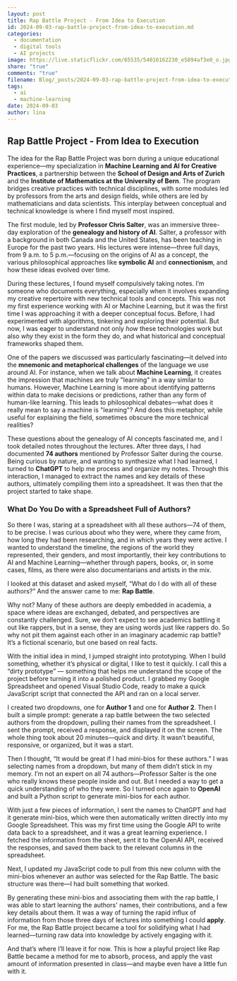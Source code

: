 ```yaml
---
layout: post
title: Rap Battle Project - From Idea to Execution
id: 2024-09-03-rap-battle-project-from-idea-to-execution.md
categories:
  - documentation
  - digital tools
  - AI projects
image: https://live.staticflickr.com/65535/54016162230_e5894af3e0_o.jpg
share: "true"
comments: "true"
filename: Blog/_posts/2024-09-03-rap-battle-project-from-idea-to-execution.md
tags:
  - ai
  - machine-learning
date: 2024-09-03
author: lina
---
```

## Rap Battle Project - From Idea to Execution
The idea for the Rap Battle Project was born during a unique educational experience—my specialization in **Machine Learning and AI for Creative Practices**, a partnership between the **School of Design and Arts of Zurich** and the **Institute of Mathematics at the University of Bern**. The program bridges creative practices with technical disciplines, with some modules led by professors from the arts and design fields, while others are led by mathematicians and data scientists. This interplay between conceptual and technical knowledge is where I find myself most inspired.

The first module, led by **Professor Chris Salter**, was an immersive three-day exploration of the **genealogy and history of AI**. Salter, a professor with a background in both Canada and the United States, has been teaching in Europe for the past two years. His lectures were intense—three full days, from 9 a.m. to 5 p.m.—focusing on the origins of AI as a concept, the various philosophical approaches like **symbolic AI** and **connectionism**, and how these ideas evolved over time.

During these lectures, I found myself compulsively taking notes. I’m someone who documents everything, especially when it involves expanding my creative repertoire with new technical tools and concepts. This was not my first experience working with AI or Machine Learning, but it was the first time I was approaching it with a deeper conceptual focus. Before, I had experimented with algorithms, tinkering and exploring their potential. But now, I was eager to understand not only _how_ these technologies work but also _why_ they exist in the form they do, and what historical and conceptual frameworks shaped them.

One of the papers we discussed was particularly fascinating—it delved into the **mnemonic and metaphorical challenges** of the language we use around AI. For instance, when we talk about **Machine Learning**, it creates the impression that machines are truly "learning" in a way similar to humans. However, Machine Learning is more about identifying patterns within data to make decisions or predictions, rather than any form of human-like learning. This leads to philosophical debates—what does it really mean to say a machine is "learning"? And does this metaphor, while useful for explaining the field, sometimes obscure the more technical realities?

These questions about the genealogy of AI concepts fascinated me, and I took detailed notes throughout the lectures. After three days, I had documented **74 authors** mentioned by Professor Salter during the course. Being curious by nature, and wanting to synthesize what I had learned, I turned to **ChatGPT** to help me process and organize my notes. Through this interaction, I managed to extract the names and key details of these authors, ultimately compiling them into a spreadsheet. It was then that the project started to take shape.

### What Do You Do with a Spreadsheet Full of Authors?

So there I was, staring at a spreadsheet with all these authors—74 of them, to be precise. I was curious about who they were, where they came from, how long they had been researching, and in which years they were active. I wanted to understand the timeline, the regions of the world they represented, their genders, and most importantly, their key contributions to AI and Machine Learning—whether through papers, books, or, in some cases, films, as there were also documentarians and artists in the mix.

I looked at this dataset and asked myself, “What do I do with all of these authors?” And the answer came to me: **Rap Battle**.

Why not? Many of these authors are deeply embedded in academia, a space where ideas are exchanged, debated, and perspectives are constantly challenged. Sure, we don’t expect to see academics battling it out like rappers, but in a sense, they are using words just like rappers do. So why not pit them against each other in an imaginary academic rap battle? It’s a fictional scenario, but one based on real facts.

With the initial idea in mind, I jumped straight into prototyping. When I build something, whether it’s physical or digital, I like to test it quickly. I call this a “dirty prototype” — something that helps me understand the scope of the project before turning it into a polished product. I grabbed my Google Spreadsheet and opened Visual Studio Code, ready to make a quick JavaScript script that connected the API and ran on a local server.

I created two dropdowns, one for **Author 1** and one for **Author 2**. Then I built a simple prompt: generate a rap battle between the two selected authors from the dropdown, pulling their names from the spreadsheet. I sent the prompt, received a response, and displayed it on the screen. The whole thing took about 20 minutes—quick and dirty. It wasn’t beautiful, responsive, or organized, but it was a start.

Then I thought, “It would be great if I had mini-bios for these authors.” I was selecting names from a dropdown, but many of them didn’t stick in my memory. I’m not an expert on all 74 authors—Professor Salter is the one who really knows these people inside and out. But I needed a way to get a quick understanding of who they were. So I turned once again to **OpenAI** and built a Python script to generate mini-bios for each author.

With just a few pieces of information, I sent the names to ChatGPT and had it generate mini-bios, which were then automatically written directly into my Google Spreadsheet. This was my first time using the Google API to write data back to a spreadsheet, and it was a great learning experience. I fetched the information from the sheet, sent it to the OpenAI API, received the responses, and saved them back to the relevant columns in the spreadsheet.

Next, I updated my JavaScript code to pull from this new column with the mini-bios whenever an author was selected for the Rap Battle. The basic structure was there—I had built something that worked.

By generating these mini-bios and associating them with the rap battle, I was able to start learning the authors' names, their contributions, and a few key details about them. It was a way of turning the rapid influx of information from those three days of lectures into something I could **apply**. For me, the Rap Battle project became a tool for solidifying what I had learned—turning raw data into knowledge by actively engaging with it.

And that’s where I’ll leave it for now. This is how a playful project like Rap Battle became a method for me to absorb, process, and apply the vast amount of information presented in class—and maybe even have a little fun with it.
